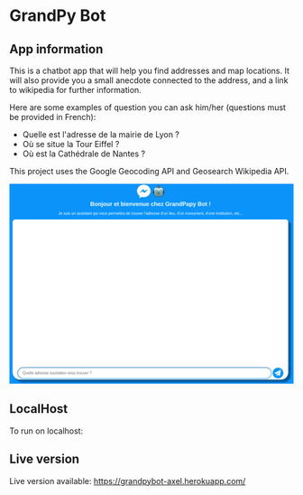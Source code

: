 # GrandPy Bot

## **App information**
This is a chatbot app that will help you find addresses and map locations.
It will also provide you a small anecdote connected to the address, and a link to wikipedia for further information.

Here are some examples of question you can ask him/her (questions must be provided in French):
* Quelle est l'adresse de la mairie de Lyon ?
* Où se situe la Tour Eiffel ?
* Où est la Cathédrale de Nantes ?

This project uses the Google Geocoding API and Geosearch Wikipedia API.

![example](https://github.com/bientavu/grandpybot/blob/main/website/static/images/example.png?raw=true)

## **LocalHost**
To run on localhost:

## **Live version**
Live version available: https://grandpybot-axel.herokuapp.com/
